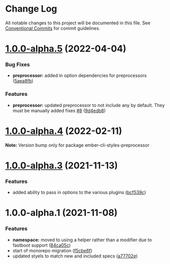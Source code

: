 # Change Log

All notable changes to this project will be documented in this file.
See [Conventional Commits](https://conventionalcommits.org) for commit guidelines.

# [1.0.0-alpha.5](https://github.com/webark/ember-cli-styles/compare/ember-cli-styles-preprocessor@1.0.0-alpha.3...ember-cli-styles-preprocessor@1.0.0-alpha.5) (2022-04-04)

### Bug Fixes

- **preprocessor:** added in option dependencies for preprocessors ([5aea8fb](https://github.com/webark/ember-cli-styles/commit/5aea8fb59f9dac22e4aa3dddcb48e72c2f235933))

### Features

- **preprocessor:** updated preprocessor to not include any by default. They must be manually added fixes [#8](https://github.com/webark/ember-cli-styles/issues/8) ([9d4edb8](https://github.com/webark/ember-cli-styles/commit/9d4edb89bdf8e66ce49f32920eded8d971cdab8d))

# [1.0.0-alpha.4](https://github.com/webark/ember-cli-styles/compare/ember-cli-styles-preprocessor@1.0.0-alpha.3...ember-cli-styles-preprocessor@1.0.0-alpha.4) (2022-02-11)

**Note:** Version bump only for package ember-cli-styles-preprocessor

# [1.0.0-alpha.3](https://github.com/webark/ember-cli-styles/compare/ember-cli-styles-preprocessor@1.0.0-alpha.2...ember-cli-styles-preprocessor@1.0.0-alpha.3) (2021-11-13)

### Features

- added ability to pass in options to the various plugins ([bcf539c](https://github.com/webark/ember-cli-styles/commit/bcf539cf54f167ee44c606e670ea59ffe9ff6e03))

# 1.0.0-alpha.1 (2021-11-08)

### Features

- **namespace:** moved to using a helper rather than a modifier due to fastboot support ([84ca05c](https://github.com/webark/ember-cli-styles/commit/84ca05cbe28959aa7ef12d73986b79477098c404))
- start of monorepo migration ([f5cbe6f](https://github.com/webark/ember-cli-styles/commit/f5cbe6f6407cc0c0220763abad2023559c9fd009))
- updated styels to match new and included specs ([a77702e](https://github.com/webark/ember-cli-styles/commit/a77702e1f32947f66595bce24f49d0f5041ba680))
